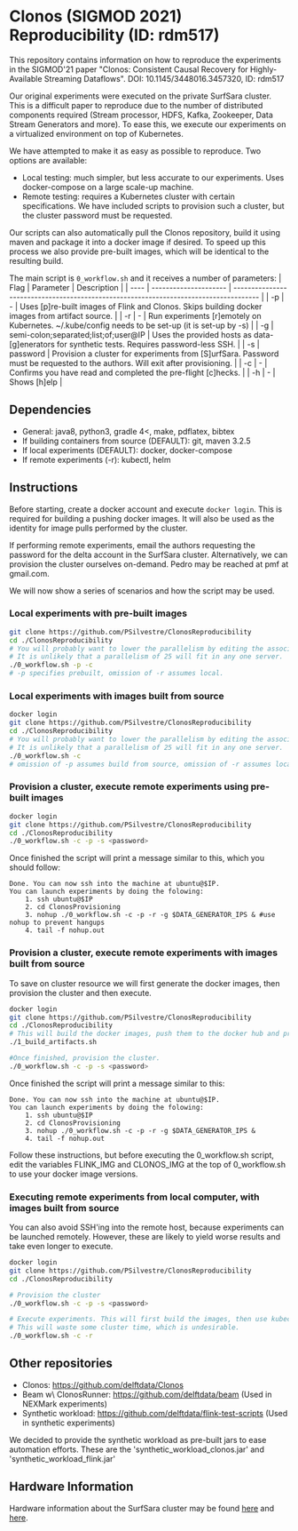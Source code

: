 # Clonos (SIGMOD 2021) Reproducibility (ID: rdm517)

This repository contains information on how to reproduce the experiments in the SIGMOD'21 paper 
"Clonos: Consistent Causal Recovery for Highly-Available Streaming Dataflows". DOI: 10.1145/3448016.3457320, ID: rdm517

Our original experiments were executed on the private SurfSara cluster.
This is a difficult paper to reproduce due to the number of distributed components required (Stream processor, HDFS, Kafka, Zookeeper, Data Stream Generators and more).
To ease this, we execute our experiments on a virtualized environment on top of Kubernetes.

We have attempted to make it as easy as possible to reproduce. Two options are available:
* Local testing: much simpler, but less accurate to our experiments. Uses docker-compose on a large scale-up machine.
* Remote testing: requires a Kubernetes cluster with certain specifications. We have included scripts to provision such a cluster, but the cluster password must be requested.

Our scripts can also automatically pull the Clonos repository, build it using maven and package it into a docker image if desired.
To speed up this process we also provide pre-built images, which will be identical to the resulting build.

The main script is ```0_workflow.sh``` and it receives a number of parameters:
| Flag | Parameter             | Description                                                                           |
| ---- | --------------------- | ------------------------------------------------------------------------------------- |
| -p | - | Uses [p]re-built images of Flink and Clonos. Skips building docker images from artifact source.             |
| -r | - | Run experiments [r]emotely on Kubernetes. ~/.kube/config needs to be set-up (it is set-up by -s)            |
| -g | semi-colon;separated;list;of;user@IP | Uses the provided hosts as data-[g]enerators for synthetic tests. Requires password-less SSH. |
| -s  | password | Provision a cluster for experiments from [S]urfSara. Password must be requested to the authors. Will exit after provisioning. |
| -c | - | Confirms you have read and completed the pre-flight [c]hecks. |
| -h | - | Shows [h]elp |

## Dependencies

* General: java8, python3, gradle 4<, make, pdflatex, bibtex
* If building containers from source (DEFAULT): git, maven 3.2.5
* If local experiments (DEFAULT): docker, docker-compose
* If remote experiments (-r): kubectl, helm

## Instructions

Before starting, create a docker account and execute ```docker login```. This is required for building a pushing
docker images. It will also be used as the identity for image pulls performed by the cluster.

If performing remote experiments, email the authors requesting the password for the delta account in the SurfSara cluster.
Alternatively, we can provision the cluster ourselves on-demand. Pedro may be reached at pmf<last-name> at gmail.com.

We will now show a series of scenarios and how the script may be used.

### Local experiments with pre-built images
```bash
git clone https://github.com/PSilvestre/ClonosReproducibility
cd ./ClonosReproducibility
# You will probably want to lower the parallelism by editing the associative array EXPERIMENT_TO_PARALLELISM in 2_run_experiments.sh
# It is unlikely that a parallelism of 25 will fit in any one server.
./0_workflow.sh -p -c
# -p specifies prebuilt, omission of -r assumes local.
```

### Local experiments with images built from source
```bash
docker login
git clone https://github.com/PSilvestre/ClonosReproducibility
cd ./ClonosReproducibility
# You will probably want to lower the parallelism by editing the associative array EXPERIMENT_TO_PARALLELISM in 2_run_experiments.sh
# It is unlikely that a parallelism of 25 will fit in any one server.
./0_workflow.sh -c
# omission of -p assumes build from source, omission of -r assumes local.
```

### Provision a cluster, execute remote experiments using pre-built images
```bash
docker login
git clone https://github.com/PSilvestre/ClonosReproducibility
cd ./ClonosReproducibility
./0_workflow.sh -c -p -s <password> 
```
Once finished the script will print a message similar to this, which you should follow:

```
Done. You can now ssh into the machine at ubuntu@$IP.
You can launch experiments by doing the folowing:
    1. ssh ubuntu@$IP
    2. cd ClonosProvisioning
    3. nohup ./0_workflow.sh -c -p -r -g $DATA_GENERATOR_IPS & #use nohup to prevent hangups
    4. tail -f nohup.out
```

### Provision a cluster, execute remote experiments with images built from source
To save on cluster resource we will first generate the docker images, then provision the cluster and then execute.

```bash
docker login
git clone https://github.com/PSilvestre/ClonosReproducibility
cd ./ClonosReproducibility
# This will build the docker images, push them to the docker hub and print their names. Record these names.
./1_build_artifacts.sh

#Once finished, provision the cluster.
./0_workflow.sh -c -p -s <password> 
```
Once finished the script will print a message similar to this:
```
Done. You can now ssh into the machine at ubuntu@$IP.
You can launch experiments by doing the folowing:
    1. ssh ubuntu@$IP
    2. cd ClonosProvisioning
    3. nohup ./0_workflow.sh -c -p -r -g $DATA_GENERATOR_IPS &
    4. tail -f nohup.out
```

Follow these instructions, but before executing the 0_workflow.sh script, edit the variables FLINK_IMG and CLONOS_IMG
at the top of 0_workflow.sh to use your docker image versions.

### Executing remote experiments from local computer, with images built from source
You can also avoid SSH'ing into the remote host, because experiments can be launched remotely.
However, these are likely to yield worse results and take even longer to execute.
```bash
docker login
git clone https://github.com/PSilvestre/ClonosReproducibility
cd ./ClonosReproducibility

# Provision the cluster
./0_workflow.sh -c -p -s <password> 

# Execute experiments. This will first build the images, then use kubectl to manage them. 
# This will waste some cluster time, which is undesirable.
./0_workflow.sh -c -r
```

## Other repositories

* Clonos: https://github.com/delftdata/Clonos
* Beam w\ ClonosRunner: https://github.com/delftdata/beam (Used in NEXMark experiments)
* Synthetic workload: https://github.com/delftdata/flink-test-scripts (Used in synthetic experiments)

We decided to provide the synthetic workload as pre-built jars to ease automation efforts. These are the 'synthetic_workload_clonos.jar' and 'synthetic_workload_flink.jar'

## Hardware Information
Hardware information about the SurfSara cluster may be found 
[here](https://servicedesk.surfsara.nl/wiki/display/WIKI/HPC+Cloud+documentation) and [here](https://servicedesk.surfsara.nl/wiki/display/WIKI/Lisa+hardware+and+file+systems).